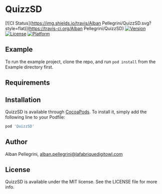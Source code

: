# QuizzSD

[![CI Status](https://img.shields.io/travis/Alban Pellegrini/QuizzSD.svg?style=flat)](https://travis-ci.org/Alban Pellegrini/QuizzSD)
[![Version](https://img.shields.io/cocoapods/v/QuizzSD.svg?style=flat)](https://cocoapods.org/pods/QuizzSD)
[![License](https://img.shields.io/cocoapods/l/QuizzSD.svg?style=flat)](https://cocoapods.org/pods/QuizzSD)
[![Platform](https://img.shields.io/cocoapods/p/QuizzSD.svg?style=flat)](https://cocoapods.org/pods/QuizzSD)

## Example

To run the example project, clone the repo, and run `pod install` from the Example directory first.

## Requirements

## Installation

QuizzSD is available through [CocoaPods](https://cocoapods.org). To install
it, simply add the following line to your Podfile:

```ruby
pod 'QuizzSD'
```

## Author

Alban Pellegrini, alban.pellegrini@lafabriquedigitowl.com

## License

QuizzSD is available under the MIT license. See the LICENSE file for more info.

